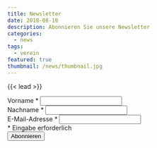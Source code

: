 ```yaml
---
title: Newsletter
date: 2018-08-18
description: Abonnieren Sie unsere Newsletter
categories:
  - news
tags:
  - verein
featured: true
thumbnail: /news/thumbnail.jpg
---
```


{{< lead >}}

<div class="row">
<!-- Begin MailChimp Signup Form -->
<link href="//cdn-images.mailchimp.com/embedcode/classic-10_7.css" rel="stylesheet" type="text/css">
<div id="mc_embed_signup">
<form action="https://ogv-engi.us19.list-manage.com/subscribe/post?u=b38944a0b41ab16f43509c6b6&amp;id=79bc96bb70" method="post" id="mc-embedded-subscribe-form" name="mc-embedded-subscribe-form" class="validate" target="_blank" novalidate>
    <div id="mc_embed_signup_scroll">
    <div class="mc-field-group">
        <label for="mce-FNAME">Vorname <span class="asterisk">*</span>
        </label>
        <input type="text" value="" name="FNAME" class="required" id="mce-FNAME">
    </div>
    <div class="mc-field-group">
        <label for="mce-LNAME">Nachname <span class="asterisk">*</span>
        </label>
        <input type="text" value="" name="LNAME" class="required" id="mce-LNAME">
    </div>
    <div class="mc-field-group">
        <label for="mce-EMAIL">E-Mail-Adresse <span class="asterisk">*</span>
        </label>
        <input type="email" value="" name="EMAIL" class="required email" id="mce-EMAIL">
    </div>
    <div class="indicates-required"><span class="asterisk">*</span> Eingabe erforderlich</div>
    <div id="mce-responses" class="clear">
        <div class="response" id="mce-error-response" style="display:none"></div>
        <div class="response" id="mce-success-response" style="display:none"></div>
    </div>
    <div style="position: absolute; left: -5000px;" aria-hidden="true"><input type="text" name="b_b38944a0b41ab16f43509c6b6_79bc96bb70" tabindex="-1" value=""></div>
    <div class="clear"><button type="submit" name="subscribe" id="mc-embedded-subscribe" class="button">Abonnieren</button></div>
    </div>
</form>
</div>
<script type='text/javascript' src='//s3.amazonaws.com/downloads.mailchimp.com/js/mc-validate.js'></script>
<script type='text/javascript'>
    (function($) {
    window.fnames = new Array();
    window.ftypes = new Array();
    fnames[0] = 'EMAIL';
    ftypes[0] = 'email';
    fnames[1] = 'FNAME';
    ftypes[1] = 'text';
    fnames[2] = 'LNAME';
    ftypes[2] = 'text';
    /*
        * Translated default messages for the $ validation plugin.
        * Locale: DE
        */
    $.extend($.validator.messages, {
        required: "Bitte ausfüllen.",
        maxlength: $.validator.format("Geben Sie bitte maximal {0} Zeichen ein."),
        minlength: $.validator.format("Geben Sie bitte mindestens {0} Zeichen ein."),
        rangelength: $.validator.format("Geben Sie bitte mindestens {0} und maximal {1} Zeichen ein."),
        email: "Geben Sie bitte eine gültige E-Mail-Adresse ein.",
        url: "Geben Sie bitte eine gültige URL ein.",
        date: "Bitte geben Sie ein gültiges Datum ein.",
        number: "Geben Sie bitte eine Nummer ein.",
        digits: "Geben Sie bitte nur Ziffern ein.",
        equalTo: "Bitte denselben Wert wiederholen.",
        range: $.validator.format("Geben Sie bitten einen Wert zwischen {0} und {1}."),
        max: $.validator.format("Geben Sie bitte einen Wert kleiner oder gleich {0} ein."),
        min: $.validator.format("Geben Sie bitte einen Wert grösser oder gleich {0} ein."),
        creditcard: "Geben Sie bitte ein gültige Kreditkarten-Nummer ein."
    });
    }(jQuery));
    var $mcj = jQuery.noConflict(true);
</script>
<!--End mc_embed_signup-->
</div>
